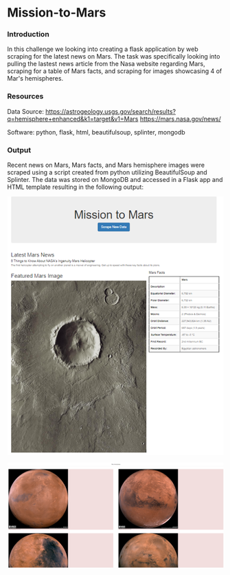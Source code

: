 # Mission-to-Mars

### Introduction
In this challenge we looking into creating a flask application by web scraping for the latest news on Mars. The task was specifically looking into pulling the lastest news article from the Nasa website regarding Mars, scraping for a table of Mars facts, and scraping for images showcasing 4 of Mar's hemispheres.

### Resources

Data Source: https://astrogeology.usgs.gov/search/results?q=hemisphere+enhanced&k1=target&v1=Mars
             https://mars.nasa.gov/news/
             
Software: python, flask, html, beautifulsoup, splinter, mongodb


### Output

Recent news on Mars, Mars facts, and Mars hemisphere images were scraped using a script created from python utilizing BeautifulSoup and Splinter. The data was stored on MongoDB and accessed in a Flask app and HTML template resulting in the following output:

![Part 1/2](Output_Image_1.PNG)


![Part 2/2](Output_Image_2.PNG)
